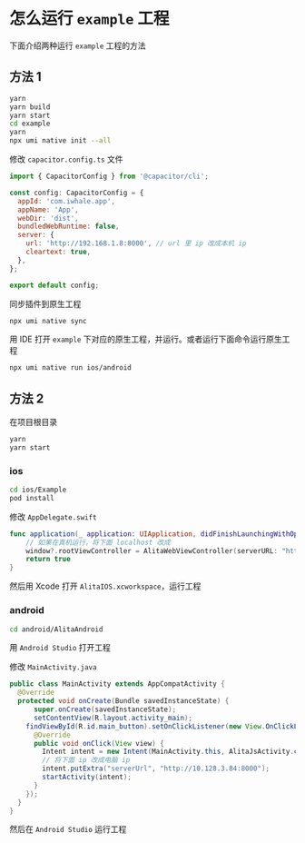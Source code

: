 # 怎么运行 `example` 工程

下面介绍两种运行 `example` 工程的方法

## 方法 1

```sh
yarn
yarn build
yarn start
cd example
yarn
npx umi native init --all
```

修改 `capacitor.config.ts` 文件

```js
import { CapacitorConfig } from '@capacitor/cli';

const config: CapacitorConfig = {
  appId: 'com.iwhale.app',
  appName: 'App',
  webDir: 'dist',
  bundledWebRuntime: false,
  server: {
    url: 'http://192.168.1.8:8000', // url 里 ip 改成本机 ip
    cleartext: true,
  },
};

export default config;
```

同步插件到原生工程

```sh
npx umi native sync
```

用 IDE 打开 `example` 下对应的原生工程，并运行。或者运行下面命令运行原生工程

```sh
npx umi native run ios/android
```

## 方法 2

在项目根目录

```sh
yarn
yarn start
```

### ios

```sh
cd ios/Example
pod install
```

修改 `AppDelegate.swift`

```swift
func application(_ application: UIApplication, didFinishLaunchingWithOptions launchOptions: [UIApplicationLaunchOptionsKey: Any]?) -> Bool {
    // 如果在真机运行，将下面 localhost 改成
    window?.rootViewController = AlitaWebViewController(serverURL: "http://localhost:8000")
    return true
}
```

然后用 Xcode 打开 `AlitaIOS.xcworkspace`，运行工程

### android

```sh
cd android/AlitaAndroid
```

用 `Android Studio` 打开工程

修改 `MainActivity.java`

```java
public class MainActivity extends AppCompatActivity {
  @Override
  protected void onCreate(Bundle savedInstanceState) {
      super.onCreate(savedInstanceState);
      setContentView(R.layout.activity_main);
    findViewById(R.id.main_button).setOnClickListener(new View.OnClickListener() {
      @Override
      public void onClick(View view) {
        Intent intent = new Intent(MainActivity.this, AlitaJsActivity.class);
        // 将下面 ip 改成电脑 ip
        intent.putExtra("serverUrl", "http://10.128.3.84:8000");
        startActivity(intent);
      }
    });
  }
}
```

然后在 `Android Studio` 运行工程
